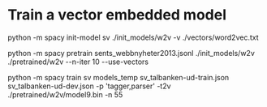 # Train a vector embedded model

python -m spacy init-model sv ./init_models/w2v -v ./vectors/word2vec.txt

python -m spacy pretrain sents_webbnyheter2013.jsonl ./init_models/w2v ./pretrained/w2v --n-iter 10 --use-vectors

python -m spacy train sv models_temp sv_talbanken-ud-train.json sv_talbanken-ud-dev.json -p 'tagger,parser' -t2v ./pretrained/w2v/model9.bin -n 55
